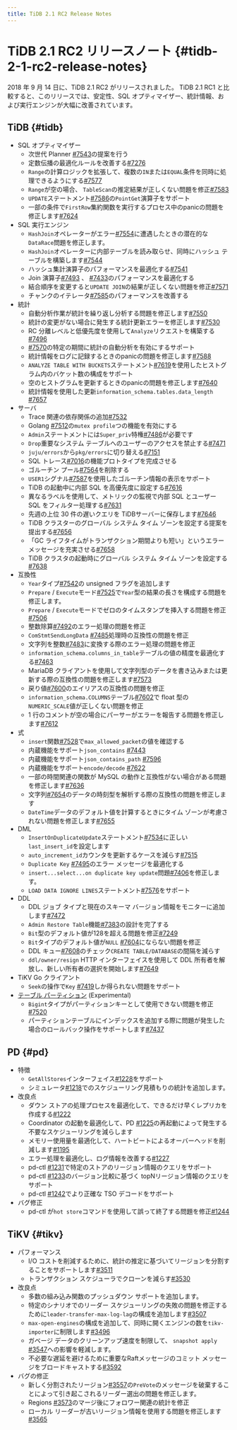 ```yaml
---
title: TiDB 2.1 RC2 Release Notes
---
```


# TiDB 2.1 RC2 リリースノート {#tidb-2-1-rc2-release-notes}

2018 年 9 月 14 日に、TiDB 2.1 RC2 がリリースされました。 TiDB 2.1 RC1 と比較すると、このリリースでは、安定性、SQL オプティマイザー、統計情報、および実行エンジンが大幅に改善されています。

## TiDB {#tidb}

-   SQL オプティマイザー
    -   次世代 Planner [#7543](https://github.com/pingcap/tidb/pull/7543)の提案を行う
    -   定数伝播の最適化ルールを改善する[#7276](https://github.com/pingcap/tidb/pull/7276)
    -   `Range`の計算ロジックを拡張して、複数の`IN`または`EQUAL`条件を同時に処理できるようにする[#7577](https://github.com/pingcap/tidb/pull/7577)
    -   `Range`が空の場合、 `TableScan`の推定結果が正しくない問題を修正[#7583](https://github.com/pingcap/tidb/pull/7583)
    -   `UPDATE`ステートメント[#7586](https://github.com/pingcap/tidb/pull/7586)の`PointGet`演算子をサポート
    -   一部の条件で`FirstRow`集約関数を実行するプロセス中のpanicの問題を修正します[#7624](https://github.com/pingcap/tidb/pull/7624)
-   SQL 実行エンジン
    -   `HashJoin`オペレーターがエラー[#7554](https://github.com/pingcap/tidb/pull/7554)に遭遇したときの潜在的な`DataRace`問題を修正します。
    -   `HashJoin`オペレーターに内部テーブルを読み取らせ、同時にハッシュ テーブルを構築します[#7544](https://github.com/pingcap/tidb/pull/7544)
    -   ハッシュ集計演算子のパフォーマンスを最適化する[#7541](https://github.com/pingcap/tidb/pull/7541)
    -   Join 演算子[#7493](https://github.com/pingcap/tidb/pull/7493) 、 [#7433](https://github.com/pingcap/tidb/pull/7433)のパフォーマンスを最適化する
    -   結合順序を変更すると`UPDATE JOIN`の結果が正しくない問題を修正[#7571](https://github.com/pingcap/tidb/pull/7571)
    -   チャンクのイテレータ[#7585](https://github.com/pingcap/tidb/pull/7585)のパフォーマンスを改善する
-   統計
    -   自動分析作業が統計を繰り返し分析する問題を修正します[#7550](https://github.com/pingcap/tidb/pull/7550)
    -   統計の変更がない場合に発生する統計更新エラーを修正します[#7530](https://github.com/pingcap/tidb/pull/7530)
    -   RC 分離レベルと低優先度を使用して`Analyze`リクエストを構築する[#7496](https://github.com/pingcap/tidb/pull/7496)
    -   [#7570](https://github.com/pingcap/tidb/pull/7570)の特定の期間に統計の自動分析を有効にするサポート
    -   統計情報をログに記録するときのpanicの問題を修正します[#7588](https://github.com/pingcap/tidb/pull/7588)
    -   `ANALYZE TABLE WITH BUCKETS`ステートメント[#7619](https://github.com/pingcap/tidb/pull/7619)を使用したヒストグラム内のバケット数の構成をサポート
    -   空のヒストグラムを更新するときのpanicの問題を修正します[#7640](https://github.com/pingcap/tidb/pull/7640)
    -   統計情報を使用した更新`information_schema.tables.data_length` [#7657](https://github.com/pingcap/tidb/pull/7657)
-   サーバ
    -   Trace 関連の依存関係の追加[#7532](https://github.com/pingcap/tidb/pull/7532)
    -   Golang [#7512](https://github.com/pingcap/tidb/pull/7512)の`mutex profile`つの機能を有効にする
    -   `Admin`ステートメントには`Super_priv`特権[#7486](https://github.com/pingcap/tidb/pull/7486)が必要です
    -   `Drop`重要なシステム テーブルへのユーザーのアクセスを禁止する[#7471](https://github.com/pingcap/tidb/pull/7471)
    -   `juju/errors`から`pkg/errors`に切り替える[#7151](https://github.com/pingcap/tidb/pull/7151)
    -   SQL トレース[#7016](https://github.com/pingcap/tidb/pull/7016)の機能プロトタイプを完成させる
    -   ゴルーチン プール[#7564](https://github.com/pingcap/tidb/pull/7564)を削除する
    -   `USER1`シグナル[#7587](https://github.com/pingcap/tidb/pull/7587)を使用したゴルーチン情報の表示をサポート
    -   TiDB の起動中に内部 SQL を高優先度に設定する[#7616](https://github.com/pingcap/tidb/pull/7616)
    -   異なるラベルを使用して、メトリックの監視で内部 SQL とユーザー SQL をフィルター処理する[#7631](https://github.com/pingcap/tidb/pull/7631)
    -   先週の上位 30 件の遅いクエリを TiDBサーバーに保存します[#7646](https://github.com/pingcap/tidb/pull/7646)
    -   TiDB クラスターのグローバル システム タイム ゾーンを設定する提案を提出する[#7656](https://github.com/pingcap/tidb/pull/7656)
    -   「GC ライフタイムがトランザクション期間よりも短い」というエラーメッセージを充実させる[#7658](https://github.com/pingcap/tidb/pull/7658)
    -   TiDB クラスタの起動時にグローバル システム タイム ゾーンを設定する[#7638](https://github.com/pingcap/tidb/pull/7638)
-   互換性
    -   `Year`タイプ[#7542](https://github.com/pingcap/tidb/pull/7542)の unsigned フラグを追加します
    -   `Prepare` / `Execute`モード[#7525](https://github.com/pingcap/tidb/pull/7525)で`Year`型の結果の長さを構成する問題を修正します。
    -   `Prepare` / `Execute`モードでゼロのタイムスタンプを挿入する問題を修正[#7506](https://github.com/pingcap/tidb/pull/7506)
    -   整数除算[#7492](https://github.com/pingcap/tidb/pull/7492)のエラー処理の問題を修正
    -   `ComStmtSendLongData` [#7485](https://github.com/pingcap/tidb/pull/7485)処理時の互換性の問題を修正
    -   文字列を整数[#7483](https://github.com/pingcap/tidb/pull/7483)に変換する際のエラー処理の問題を修正
    -   `information_schema.columns_in_table`テーブルの値の精度を最適化する[#7463](https://github.com/pingcap/tidb/pull/7463)
    -   MariaDB クライアントを使用して文字列型のデータを書き込みまたは更新する際の互換性の問題を修正します[#7573](https://github.com/pingcap/tidb/pull/7573)
    -   戻り値[#7600](https://github.com/pingcap/tidb/pull/7600)のエイリアスの互換性の問題を修正
    -   `information_schema.COLUMNS`テーブル[#7602](https://github.com/pingcap/tidb/pull/7602)で float 型の`NUMERIC_SCALE`値が正しくない問題を修正
    -   1 行のコメントが空の場合にパーサーがエラーを報告する問題を修正します[#7612](https://github.com/pingcap/tidb/pull/7612)
-   式
    -   `insert`関数[#7528](https://github.com/pingcap/tidb/pull/7528)で`max_allowed_packet`の値を確認する
    -   内蔵機能をサポート`json_contains` [#7443](https://github.com/pingcap/tidb/pull/7443)
    -   内蔵機能をサポート`json_contains_path` [#7596](https://github.com/pingcap/tidb/pull/7596)
    -   内蔵機能をサポート`encode/decode` [#7622](https://github.com/pingcap/tidb/pull/7622)
    -   一部の時間関連の関数が MySQL の動作と互換性がない場合がある問題を修正します[#7636](https://github.com/pingcap/tidb/pull/7636)
    -   文字列[#7654](https://github.com/pingcap/tidb/pull/7654)のデータの時刻型を解析する際の互換性の問題を修正します
    -   `DateTime`データのデフォルト値を計算するときにタイム ゾーンが考慮されない問題を修正します[#7655](https://github.com/pingcap/tidb/pull/7655)
-   DML
    -   `InsertOnDuplicateUpdate`ステートメント[#7534](https://github.com/pingcap/tidb/pull/7534)に正しい`last_insert_id`を設定します
    -   `auto_increment_id`カウンタを更新するケースを減らす[#7515](https://github.com/pingcap/tidb/pull/7515)
    -   `Duplicate Key` [#7495](https://github.com/pingcap/tidb/pull/7495)のエラー メッセージを最適化する
    -   `insert...select...on duplicate key update`問題[#7406](https://github.com/pingcap/tidb/pull/7406)を修正します。
    -   `LOAD DATA IGNORE LINES`ステートメント[#7576](https://github.com/pingcap/tidb/pull/7576)をサポート
-   DDL
    -   DDL ジョブ タイプと現在のスキーマ バージョン情報をモニターに追加します[#7472](https://github.com/pingcap/tidb/pull/7472)
    -   `Admin Restore Table`機能[#7383](https://github.com/pingcap/tidb/pull/7383)の設計を完了する
    -   `Bit`型のデフォルト値が128を超える問題を修正[#7249](https://github.com/pingcap/tidb/pull/7249)
    -   `Bit`タイプのデフォルト値が`NULL` [#7604](https://github.com/pingcap/tidb/pull/7604)にならない問題を修正
    -   DDL キュー[#7608](https://github.com/pingcap/tidb/pull/7608)のチェック`CREATE TABLE/DATABASE`の間隔を減らす
    -   `ddl/owner/resign` HTTP インターフェイスを使用して DDL 所有者を解放し、新しい所有者の選択を開始します[#7649](https://github.com/pingcap/tidb/pull/7649)
-   TiKV Go クライアント
    -   `Seek`の操作で`Key` [#7419](https://github.com/pingcap/tidb/pull/7419)しか得られない問題をサポート
-   [テーブル パーティション](https://github.com/pingcap/tidb/projects/6) (Experimental)
    -   `Bigint`タイプがパーティションキーとして使用できない問題を修正[#7520](https://github.com/pingcap/tidb/pull/7520)
    -   パーティションテーブルにインデックスを追加する際に問題が発生した場合のロールバック操作をサポートします[#7437](https://github.com/pingcap/tidb/pull/7437)

## PD {#pd}

-   特徴
    -   `GetAllStores`インターフェイス[#1228](https://github.com/pingcap/pd/pull/1228)をサポート
    -   シミュレータ[#1218](https://github.com/pingcap/pd/pull/1218)でのスケジューリング見積もりの統計を追加します。
-   改良点
    -   ダウン ストアの処理プロセスを最適化して、できるだけ早くレプリカを作成する[#1222](https://github.com/pingcap/pd/pull/1222)
    -   Coordinator の起動を最適化して、PD [#1225](https://github.com/pingcap/pd/pull/1225)の再起動によって発生する不要なスケジューリングを減らします
    -   メモリー使用量を最適化して、ハートビートによるオーバーヘッドを削減します[#1195](https://github.com/pingcap/pd/pull/1195)
    -   エラー処理を最適化し、ログ情報を改善する[#1227](https://github.com/pingcap/pd/pull/1227)
    -   pd-ctl [#1231](https://github.com/pingcap/pd/pull/1231)で特定のストアのリージョン情報のクエリをサポート
    -   pd-ctl [#1233](https://github.com/pingcap/pd/pull/1233)のバージョン比較に基づく topNリージョン情報のクエリをサポート
    -   pd-ctl [#1242](https://github.com/pingcap/pd/pull/1242)でより正確な TSO デコードをサポート
-   バグ修正
    -   pd-ctl が`hot store`コマンドを使用して誤って終了する問題を修正[#1244](https://github.com/pingcap/pd/pull/1244)

## TiKV {#tikv}

-   パフォーマンス
    -   I/O コストを削減するために、統計の推定に基づいてリージョンを分割することをサポートします[#3511](https://github.com/tikv/tikv/pull/3511)
    -   トランザクション スケジューラでクローンを減らす[#3530](https://github.com/tikv/tikv/pull/3530)
-   改良点
    -   多数の組み込み関数のプッシュダウン サポートを追加します。
    -   特定のシナリオでのリーダー スケジューリングの失敗の問題を修正するために`leader-transfer-max-log-lag`の構成を追加します[#3507](https://github.com/tikv/tikv/pull/3507)
    -   `max-open-engines`の構成を追加して、同時に開くエンジンの数を`tikv-importer`に制限します[#3496](https://github.com/tikv/tikv/pull/3496)
    -   ガベージ データのクリーンアップ速度を制限して、 `snapshot apply` [#3547](https://github.com/tikv/tikv/pull/3547)への影響を軽減します。
    -   不必要な遅延を避けるために重要なRaftメッセージのコミット メッセージをブロードキャストする[#3592](https://github.com/tikv/tikv/pull/3592)
-   バグの修正
    -   新しく分割されたリージョン[#3557](https://github.com/tikv/tikv/pull/3557)の`PreVote`のメッセージを破棄することによって引き起こされるリーダー選出の問題を修正します。
    -   Regions [#3573](https://github.com/tikv/tikv/pull/3573)のマージ後にフォロワー関連の統計を修正
    -   ローカル リーダーが古いリージョン情報を使用する問題を修正します[#3565](https://github.com/tikv/tikv/pull/3565)
